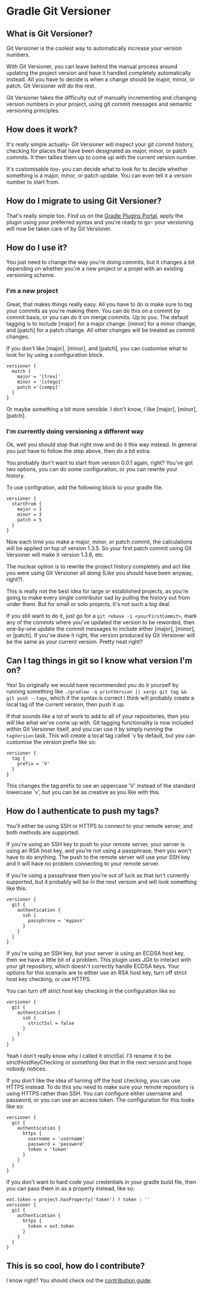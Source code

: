 # Gradle Git Versioner

## What is Git Versioner?
Git Versioner is the coolest way to automatically increase your version numbers.

With Git Versioner, you can leave behind the manual process around updating the project version and have it handled completely automatically instead. All you have to decide is when a change should be major, minor, or patch. Git Versioner will do the rest.

Git Versioner takes the difficulty out of manually incrementing and changing version numbers in your project, using git commit messages and semantic versioning principles.

## How does it work?
It's really simple actually- Git Versioner will inspect your git commit history, checking for places that have been designated as major, minor, or patch commits. It then tallies them up to come up with the current version number.

It's customisable too- you can decide what to look for to decide whether something is a major, minor, or patch update. You can even tell it a version number to start from.

## How do I migrate to using Git Versioner?
That's really simple too. Find us on the [Gradle Plugins Portal](https://plugins.gradle.org/plugin/io.toolebox.git-versioner), apply the plugin using your preferred syntax and you're ready to go- your versioning will now be taken care of by Git Versioner.

## How do I use it?
You just need to change the way you're doing commits, but it changes a bit depending on whether you're a new project or a projet with an existing versioning scheme.

### I'm a new project
Great, that makes things really easy. All you have to do is make sure to tag your commits as you're making them. You can do this on a commit by commit basis, or you can do it on merge commits. Up to you. The default tagging is to include [major] for a major change. [minor] for a minor change, and [patch] for a patch change. All other changes will be treated as commit changes.

If you don't like [major], [minor], and [patch], you can customise what to look for by using a configuration block.

```
versioner {
  match {
    major = '[trex]'
    minor = '[stego]'
    patch ='[compy]'
  }
}
```

Or maybe something a bit more sensible. I don't know, I like [major], [minor], [patch].

### I'm currently doing versioning a different way
Ok, well you should stop that right now and do it this way instead. In general you just have to follow the step above, then do a bit extra.

You probably don't want to start from version 0.0.1 again, right? You've got two options, you can do some configuration, or you can rewrite your history.

To use configration, add the following block to your gradle file.

```
versioner {
  startFrom {
    major = 1
    minor = 3
    patch = 5
  }
}
```

Now each time you make a major, minor, or patch commit, the calculations will be applied on top of version 1.3.5. So your first patch commit using Git Versioner will make it version 1.3.6, etc.

The nuclear option is to rewrite the project history completely and act like you were using Git Versioner all along (Like you should have been anyway, right?).

This is really not the best idea for large or established projects, as you're going to make every single contributor sad by pulling the history out from under them. But for small or solo projects, it's not such a big deal.

If you still want to do it, just go for a `git rebase -i <yourFirstCommit>`, mark any of the commits where you've updated the version to be reworded, then one-by-one update the commit messages to include either [major], [minor], or [patch]. If you've done it right, the version produced by Git Versioner will be the same as your current version. Pretty neat right?

## Can I tag things in git so I know what version I'm on?
Yes! So originally we would have recommended you do it yourself by running something like
`./gradlew -q printVersion || xargs git tag && git push --tags`, which if the syntax is correct I think will probably
create a local tag of the current version, then push it up.

If that sounds like a lot of work to add to all of your repositories, then you will like what we've come up with.
Git tagging functionality is now included within Git Versioner itself, and you can use it by simply running the
`tagVersion` task. This will create a local tag called `v<version> by default, but you can customise the version
prefix like so:
```
versioner {
  tag {
    prefix = 'V'
  }
}
```
This changes the tag prefix to use an uppercase 'V<version>' instead of the standard lowercase 'v<version>', but you
can be as creative as you like with this.

## How do I authenticate to push my tags?
You'll either be using SSH or HTTPS to connect to your remote server, and both methods are supported.

If you're using an SSH key to push to your remote server, your server is using an RSA host key, and you're
not using a passphrase, then you won't have to do anything. The push to the remote server will use your SSH
key and it will have no problem connecting to your remote server.

If you're using a passphrase then you're out of luck as that isn't currently supported, but it probably
will be in the next version and will look something like this:
```
versioner {
  git {
    authentication {
      ssh {
        passphrase = 'mypass'
      }
    }
  }
}
```
If you're using an SSH key, but your server is using an ECDSA host key, then we have a little bit of a problem.
This plugin uses JGit to interact with your git repository, which doesn't correctly handle ECDSA keys. Your
options for this scenario are to either use an RSA host key, turn off strict host key checking, or use HTTPS.

You can turn off strict host key checking in the configuration like so:
```
versioner {
  git {
    authentication {
      ssh {
        strictSsl = false
      }
    }
  }
}
```
Yeah I don't really know why I called it strictSsl. I'll rename it to be strictHostKeyChecking or
something like that in the next version and hope nobody notices.

If you don't like the idea of turning off the host checking, you can use HTTPS instead. To do this you need to
make sure your remote repository is using HTTPS rather than SSH. You can configure either username and password,
or you can use an access token. The configuration for this looks like so:
```
versioner {
  git {
    authentication {
      https {
        username = 'username'
        password = 'password'
        token = 'token'
      }
    }
  }
}
```
If you don't want to hard code your credentials in your gradle build file, then you can pass them in as a
property instead, like so:
```
ext.token = project.hasProperty('token') ? token : ''
versioner {
  git {
    authentication {
      https {
        token = ext.token
      }
    }
  }
}
```
## This is so cool, how do I contribute?
I know right? You should check out the [contribution guide](CONTRIBUTING.md).
